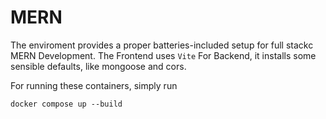 # MERN 

The enviroment provides a proper batteries-included setup for full stackc MERN Development. The Frontend uses `Vite` For Backend, it installs some sensible defaults, like mongoose and cors.

For running these containers, simply run 

```
docker compose up --build
```

